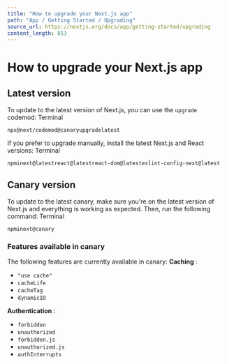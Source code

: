 ```yaml
---
title: "How to upgrade your Next.js app"
path: "App / Getting Started / Upgrading"
source_url: https://nextjs.org/docs/app/getting-started/upgrading
content_length: 853
---
```


# How to upgrade your Next.js app
## Latest version
To update to the latest version of Next.js, you can use the `upgrade` codemod:
Terminal
```
npx@next/codemod@canaryupgradelatest
```

If you prefer to upgrade manually, install the latest Next.js and React versions:
Terminal
```
npminext@latestreact@latestreact-dom@latesteslint-config-next@latest
```

## Canary version
To update to the latest canary, make sure you're on the latest version of Next.js and everything is working as expected. Then, run the following command:
Terminal
```
npminext@canary
```

### Features available in canary
The following features are currently available in canary:
**Caching** :
  * `"use cache"`
  * `cacheLife`
  * `cacheTag`
  * `dynamicIO`


**Authentication** :
  * `forbidden`
  * `unauthorized`
  * `forbidden.js`
  * `unauthorized.js`
  * `authInterrupts`
